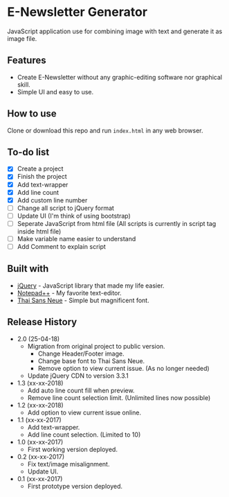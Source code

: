 # E-Newsletter Generator

JavaScript application use for combining image with text and generate it as image file.

## Features
- Create E-Newsletter without any graphic-editing software nor graphical skill.
- Simple UI and easy to use.

## How to use

Clone or download this repo and run `index.html` in any web browser.

## To-do list
 - [X] Create a project
 - [X] Finish the project
 - [X] Add text-wrapper
 - [X] Add line count
 - [X] Add custom line number
 - [ ] Change all script to jQuery format
 - [ ] Update UI (I'm think of using bootstrap)
 - [ ] Seperate JavaScript from html file (All scripts is currently in script tag inside html file)
 - [ ] Make variable name easier to understand
 - [ ] Add Comment to explain script

## Built with
 - [jQuery](https://jquery.com/) - JavaScript library that made my life easier.
 - [Notepad++](https://notepad-plus-plus.org/) - My favorite text-editor.
 - [Thai Sans Neue](http://www.f0nt.com/release/thaisans-neue-1-0/) - Simple but magnificent font.

## Release History
 - 2.0 (25-04-18)
     - Migration from original project to public version.
         - Change Header/Footer image.
         - Change base font to Thai Sans Neue.
         - Remove option to view current issue. (As no longer needed)
     - Update jQuery CDN to version 3.3.1
 - 1.3 (xx-xx-2018)
 	- Add auto line count fill when preview.
    - Remove line count selection limit. (Unlimited lines now possible)
 - 1.2 (xx-xx-2018)
    - Add option to view current issue online.
 - 1.1 (xx-xx-2017)
    - Add text-wrapper.
    - Add line count selection. (Limited to 10)
 - 1.0 (xx-xx-2017)
    - First working version deployed.
 - 0.2 (xx-xx-2017)
    - Fix text/image misalignment.
    - Update UI.
 - 0.1 (xx-xx-2017)
    - First prototype version deployed.